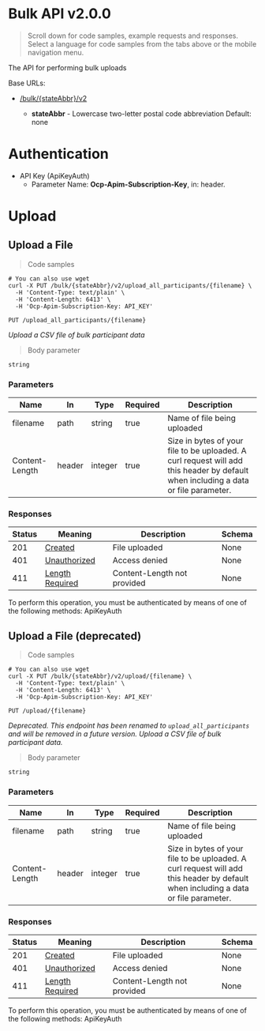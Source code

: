
<h1 id="bulk-api">Bulk API v2.0.0</h1>

> Scroll down for code samples, example requests and responses. Select a language for code samples from the tabs above or the mobile navigation menu.

The API for performing bulk uploads

Base URLs:

* <a href="/bulk/{stateAbbr}/v2">/bulk/{stateAbbr}/v2</a>

    * **stateAbbr** - Lowercase two-letter postal code abbreviation Default: none

# Authentication

* API Key (ApiKeyAuth)
    - Parameter Name: **Ocp-Apim-Subscription-Key**, in: header. 

<h1 id="bulk-api-upload">Upload</h1>

## Upload a File

<a id="opIdUpload a File"></a>

> Code samples

```shell
# You can also use wget
curl -X PUT /bulk/{stateAbbr}/v2/upload_all_participants/{filename} \
  -H 'Content-Type: text/plain' \
  -H 'Content-Length: 6413' \
  -H 'Ocp-Apim-Subscription-Key: API_KEY'

```

`PUT /upload_all_participants/{filename}`

*Upload a CSV file of bulk participant data*

> Body parameter

```
string

```

<h3 id="upload-a-file-parameters">Parameters</h3>

|Name|In|Type|Required|Description|
|---|---|---|---|---|
|filename|path|string|true|Name of file being uploaded|
|Content-Length|header|integer|true|Size in bytes of your file to be uploaded. A curl request will add this header by default when including a data or file parameter.|

<h3 id="upload-a-file-responses">Responses</h3>

|Status|Meaning|Description|Schema|
|---|---|---|---|
|201|[Created](https://tools.ietf.org/html/rfc7231#section-6.3.2)|File uploaded|None|
|401|[Unauthorized](https://tools.ietf.org/html/rfc7235#section-3.1)|Access denied|None|
|411|[Length Required](https://tools.ietf.org/html/rfc7231#section-6.5.10)|Content-Length not provided|None|

<aside class="warning">
To perform this operation, you must be authenticated by means of one of the following methods:
ApiKeyAuth
</aside>

## Upload a File (deprecated)

<a id="opIdUpload a File (deprecated)"></a>

> Code samples

```shell
# You can also use wget
curl -X PUT /bulk/{stateAbbr}/v2/upload/{filename} \
  -H 'Content-Type: text/plain' \
  -H 'Content-Length: 6413' \
  -H 'Ocp-Apim-Subscription-Key: API_KEY'

```

`PUT /upload/{filename}`

*Deprecated. This endpoint has been renamed to `upload_all_participants` and will be removed in a future version. Upload a CSV file of bulk participant data.*

> Body parameter

```
string

```

<h3 id="upload-a-file-(deprecated)-parameters">Parameters</h3>

|Name|In|Type|Required|Description|
|---|---|---|---|---|
|filename|path|string|true|Name of file being uploaded|
|Content-Length|header|integer|true|Size in bytes of your file to be uploaded. A curl request will add this header by default when including a data or file parameter.|

<h3 id="upload-a-file-(deprecated)-responses">Responses</h3>

|Status|Meaning|Description|Schema|
|---|---|---|---|
|201|[Created](https://tools.ietf.org/html/rfc7231#section-6.3.2)|File uploaded|None|
|401|[Unauthorized](https://tools.ietf.org/html/rfc7235#section-3.1)|Access denied|None|
|411|[Length Required](https://tools.ietf.org/html/rfc7231#section-6.5.10)|Content-Length not provided|None|

<aside class="warning">
To perform this operation, you must be authenticated by means of one of the following methods:
ApiKeyAuth
</aside>

